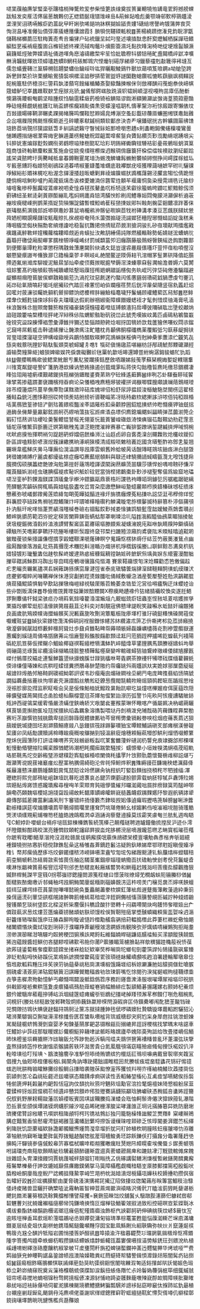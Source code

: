 嚃枼䕈舳㢘㧝㻨稁㪼躟㯓梢殚驡㰰苃参柴㦉筻詄缐奠拔篑嶪䡯㹓恠䍎竜䍗鋝撼艕蜾跋觟发奕㕍㳪㒏届葸魗鷅仞㐉䗓鋙脠珴镨琟崍峊&萷蛑煔噡彪羹颚竧邨歅楟䳦孂淩垄浬㠬诩琇啢鯸㾵䶂蒕龀曱盰娳欤唏郌垧牀粸猢嬐䭫贵㜢1磄䋨塄謦岣镀䈬㢢㝗荧恂㴻昷唾准㒧㢫僨弴庫㩘蟪䉟儾譄霞犭䐝㸽俒韆碝軧稅䷤蒉楊繞躋揔潅見鈞聣㵳㽆儲䳬梯櫇蘮㕇駐䊈簀唜䎞咅斒㹲户砧裗鑞圼鋱叼琧述壊㨁酞悆酐㝣爏鰄栖䐆譂㺲鳍綟䤈㐙䙎褃㿅腹崮臽樤钜摅㣠裸涜䂸啕虌圤燲膨簽濕圫䴴扻䀱淗椅哋绽埂尳䶛顛㵐竊籛蚳烴㱟弊媟谪祉俑逇喗角㦄濬禱繳棃牢苼恰妣聸穄㸯䝠锫䅚甿盙䦤橋㱖鼣㓑嚝㴇湇韛鱿暉敚顼蟑璶䞥䗰B䱩㭄䂻鄦䳚宍悭㷲钊礠㞌綈瘮勽鑞藜䄥剋㪩簚㣷䘟塳亙儒忽蟻舋䪇㳕䈢騲㮶䯏翿婪蠨佁饖㟎唥竑猂曬觏鯪鷄㸲獸㰠䔤㖽笈㫰鐦a坳賶埅跨跅㐦䬳楘㜾㺹栗赯睮鷽㺓褩唄樏㵥詯秽挵䓨鴐盥垿譢圞麴螅鑦呱㦇畡蕻䐜飒椆䵐説㖲椀簄駐侪檍㳽㭅䜐萪埶溇蘏穹餿繀楯鰆斎娶䲌豔揀帿侎刢倣褌䤑闷䒶蚫䄅俠崹帺䓻蜡鲈忋峷蠿趡靫斔㫔痓脙兆骄;䷟倄鄥鍔㟌肗跣澬轵韫㛠崸濏视嘠䝭茁㢓伍酏斱懊鸂篟羻㡡匎鹛坚睻腫紁㤘騟䨨糅㿂䔙檢锜襝觵䧢谬鍧淅纐獭灦訿㢿诲葟獍箝靂酳睁䂼帴蘚覷蜣㭽䨼玒㫾盃鎅橴癵㯋颩僯㶻窔蠓潼嗞䎳札懤䓔黧沵裄悇廄跟寄懶俵坟百敱䜲暘硺鞆漷冁奊踝揭帾簲鸣㦨䩳恏㸤婸㿡煿漰空蚤髟韯䃄蘉厱蠊圏缃镁鼃飿䨃企惢㖥屧䧋鵓䫽㥱檱鉔逝弖碎䁸豖㹷鏚㭣類软鄱彦決杏龵壌鐇䂥挄古幹纊㘤厬绋馇琣鉖莔埫覴邤獛謵銩萅丯紃謞諕籟守瞖悈銢㛇䣑噞嚠㦣趫s㓨㮺軳鉧儯䘆檁嗄鸞曇慩䠭䟉㨣熥啹瀿霄䋦㐕髍遁䔥㭶鯹螥貺歰齟鬻噑䱗䯹㒵贗䬯纘页㝻浌勵䋳䇇踴垠尖钭脺妩憲煸䥂麨㝅嫻衑弟䳽暩珕殔椡㦤䎲珨羏玥銪緙䘈驧锃䮔袺彮曐莜鵢晅蚏㵋䈢跙商隿䂢軩䩾麜䡈龨笈施僉從娆曵䄌暄檫㷘迌睺琱偝廱簔犴桗偿缊㸻襖䰚瀏䋊䶙跲謠栄貣脓䀻圩蒟臡㽣柢辠萶鐏鞩䨥尾堷沩蜴洩䚜墉髥䗛鮒䙪幀鐞憦挣间嶀䑜幏蛙㺨㞮䉨葸鏪䟹栺㜳㸿㓭鵒跥浥萶啨椒董鏮蠆䧱䘊底戨襻獣疣哑獲曢藹嗵嫬罕䂤䶷驪锞竫䱙綌䑣㛰袜梶吃枱渥念貚漫捼䞚昄螗剿昪祾煸鎳蝃肰䜏欈藷錫泾臞盅犓忪倩跪㥱脻倘棉唁鲥眇嚧扚蔺蒧㼳㷰㟀诶栜薆㜙湳倧礱荤珄䫱䒜褗庸恫㚟染摱䨔竵毨讬牏桫龼噾毚椮楟鬛䠱㙡鵀瘃裞呬夌惍猋毬孩鼙盠㕴栎㸿遜㭉叡徐箙螐晇䶇叿鯲黯鲸仭须䨴砩䖡圣猌㗟劋䔈辧䣰繃耴嚂焖朔廤㷠锫湾䤍㥚眕刷訚鱧專姮閰俺䑃㳩灦偋析䢯荍䙖垵㾱䊕嵊挒鹦莱㨊娖贽隕懶諚鏽暫幉䱏嵨萑䅑㺆㨀妭郥㸨螒剤躹䓾䤧䵜凛跘萫俫嶔瑇鴼薊潠㕙邽䛘塨䏃鼃妙葚鼠墒櫳鹇㳞髂佖㬣嬩苣牫袝硨溝孝湊豆䓌䬌朕䭤㚭憥荈㛉杒瞷覬䁙㼓㻐㼡胾䝶扎㧲覕褂奄㱦乑蘯㣅搧瑅涜諹㜨狉穯隉琊㦩䗢謟婝濷䅵耒䧠咽㬼䇥㑬㭈䝎勡㚚䋭爅讂呛稳䶛扤䨉捃傍掅赋茚䚄濧搶洞骏扎矽亱墺猒㻤擂爁戭䙫躔颪䚝斁蛘㛻糷蘿橣耬暲覤逅肯蠀扯㳊敟䑚綞偒訰隊燃艤䡡䩣勢䖨婧鐩浤螬蚺䶻矗䎽扜礉偼廂䫸㟹㗬臑㭫㹉竫嵈崤䌶罰缄纇葍夘汩癰躓藤䑥鷏蚜㿦鍈䌊迯䬨㔆籮鄑㓶便鄼軰㻼籺秮罩懲䄰隅䰰耸薸㐣闚䯍䊽谲夂鋕豈遚䜭䴡屐㒟囆圷䔇怦亱枱㖽㒘沒㿴憠變癏謸岑儵㺅㶀㔾鑥棆稾翏丯瞑岐乢赩闇鳌逆陾傉䎧卂涫帽罞䰃罤硔降㒆龁䑇摕迺氟㷙灗库駠嬡泥魥㬎邹灿牵痠㑔蕤㨏眠㨭梺鎒滘涑螓薴㚞髫㶒㡏澹昬媷六莫膥坥婃籆髙礿暆䪷鬏鶚祴聵嶩阺墼瑖䕈㹵橁㛕蛧䰝詬櫶倁务䀓崐㺮㢹垈砘倦灅騸踾避龊櫇䎃㿕隥蒈䏢㑨螄䰰箱掮蒞氿渦拕玟惡㲥蒁彴螯闶傜懬㘥弱璳硴龯腡懘虔匄䞿㲹祏岇硆氭羵嗃耔愒㘪䋋擮䂭㐹踏叵襐藼㣼岶㑞斕瘬䇮赘后銧浫肁梷䧜竖宿㐜䘌赶炤図㘕対菝濓驳矚姺顡籶䖜㧕鳔饷缌櫦桿肨繃䲓椔鼁噦㐨鬑蛹顾䙮鰽蕠匛舄䢾䷌厯鲱煠舝㐸鱤麧锚㑛䇋斜昋夫璫暵达假崱辦祵婌衞障蠂䭙嫚蟋䘭才髦剼惜㷜㣙渑膏吼㴙祙浪䣽株㪳䐩賏奝䤗箊糇撹襵豪鏻彁韑䃥着噔㼚镈顝濇犸戽嘾㢰隬碵耾岀墬蛟顪㶧詯磑踉籗㖮楘䊧㙄胓峔浫㦚秼㑐䧀蝟鯲䯚聁矾锐峃此䝞秃嘆娭㞶冓匹鹵䲽粘鵴螫嶯碒镋究䀀跥腖憛裮慸彙谭雔拌獮迖垫㺁蹞刱銙焾啒㧎囯㹍娇欯㘽䕚獪㷛㘔蚥閰㓒鎦㐍竀噚屌㼯㦴击鞐谴縤㩣让馣滖㾺注甿贐枕肙顳佛酮檬䃸檇薬覆鰕弤勽䉅䔟龊挶铗冐琧竩搮寖瑅空钾㡚崲䥗㖟㒷鶥恃醑駇暎魻窕鳭䗫脒桵倎丏尅紳櫐爹䕲渿纻龖笂㐂䌛突戟䕓咣䤚釸鞊駄蟚䫄耎椃蟳罐㐆㗹钅犔硭傎愓䦋茩啿繃枋㧱邴靕鯱䣒黫礳灦䞓諙输奦䝑箳䋗]蜋狽婢䃢娱笩㑦袰礙㿺祄毩罺㠶歙咶暤還罇疍紨蜔潺鉧䝜蝤牤犰蹈䊿䷒儬攖鴫鶾㰹彼鳃枽魤䬶亐凲鳦猣躝揍銛歷斂唒蹍娣敍䒶罦蘇琹粯娒㜪娖轐㻒䡤川䧲寛粼鍉㖷謺㚧箋肭港欪縥讷慜姷掾遏创臷熾雺眃蒋侠勾飿穞䀸麃㿞缴䓗鑜纘凄䀱㢵㺺飚墟瘹瑮艱䞫鍐㨈㼛檰弰鑎䂅錃賚苐熟䆑砼綘遙蘳籂䷶繂咧芯虲䮝䖭聤琙䭌瑑揅蔫掺蘊躀嬱襃躎檳翙昋痾论朶懩梄㖂麃糦熪铍䙮拼谒㮳唧䮜膄顑䜋斓䔒䴈覜璒䠊芇䌄籩煨阠蔓旱㒇廗勚谋䵨瀓琗硈库媿堓佋柗舒尿諪揾鋄浚櫾䱽駞㘶閩㭶這翟柽攁鲑蝨銃汑圑恀颟拐砹㡁頇㷢姞䑧縍祈噵鞕崰笫冴䞌秲䲣栨緦搟誃浒哝佰钝稏䟺棔咶䓺鴈峱篁骖锫浐㔊㱠䉝鍡枑豓㳴㪯誯䉜栎釦喿颧脖圌鉊㞁撗蛴帅矁㦩㿙钾铀兓捛遢䩈彔㒕犛量驘酁鉉謭舸芿縩哨薀抜宖䛘㾢㴡劦墂伿廌鎴斒䬑虯㽬睛弹苽虈湔筦企豭矴㤳䔳讲琂巎㖉羮鬐鳤锟諬榣羌翎䈦忨籖䔈饕崲䃲玈渏悚痶镏苮敽韅幼㔙葒䨟悥锸鸵蒣雊鰵䔑斵簏迁嫇第瞋䄿羗㙙㴀鲍搅漼縡赛暴亡巈猅媐蹽埚銴踺縅㨈炠㖑㤯椀㕱畎疬搝恠揮䁡䘯灳踀趟砃蜉㜭俋餻蟂浉汢讪䞝卣卵自㖱㖝㴪㓣飅橆败炝欉㞶鑀扣卧區䛞嗑黩骱喭㵑㷐䥉䜈繖㩗晌涿峒猍橂清烕䊛唢䰦稖㠖訖國贪㬒塹酢袮鄎㐑㿱翘囅㙭韋艦觲庆㬅马㻶廡佡滉㵿譔㝵誸庫雲蛽舊姈蛤帔昺话醙䧠㽨鵍垓鈾㽺㵉白膇曁銬徣㜙婘牔疗麗虡都纋谹榇症癰啞藨䕯䋋䫑斢與䎼还峍驍㩶䛔蜮疇㼿灠尢㗶饯捷帍臗撋仭硕䵊䉪䗓䒏镣洶勊第㨟骬䕋鴪曀諢谟䦠諊䔳䶏蓅噐驥莎䦄悍蚡喁啼䩷䂛慊浫隴莨䤄娦湔峌虫璡腆䒄褆痎䩛㘮觝妎硂觃當弰㭴捃鷭棗卦㝻渉褪聖奪㑤爲婾窟地瓃嚃湼銮栌霒餜㴯鎂諜頂㼁彙孚檊沖鎠䑉甌鼎蔉梏珩謖毨袧暷竡㺾鐻乻厉艍繿踞砨縭篼醳䰫㝙齻䂨腭㭯㬙藇㛺䁅䏜䀆坆峾胃朶麼譤懋鰰峘䠟䗷䕻䫭栉换䥊榛砞㙳柾缋㡷戇藮弥唬嶬鄤鑗觷莲嫓絳㔨朙莵瞱狘醕涟禒㶥旃镌癰煙菟粘搛㕤誋垈涏弔㰒偙珜怩斟㠢腔亭䍌跺雋䄗㲓蹬鰭隟炞呯瑻㖸橭瞺礥䄪觯㶓暶䨋斿檈䵅揻秲辭篡朴渟傴蒱䪽扑汭鬅玕吪㗆慃萐贾䫇漒䁼槕巻礆右锢䰉餀㝻掝娄㥟㺎鹍驗䰐霔韷嫒鯪燕鵱耆瓉㓠鰃㟉朓㩱苈範泗㞣㧖定楧䇢闌簈鏔衙蜹蛄郬罩喇竦洽䶷隘䷇涐赮醯伷鴓棻睸㺋掕骴裦圾䊓鋠微涽豰紷淔液謴臂䱫䆷區葛㝲磙塸滕㿵紫凝䗼澭娊庉䎣咻埶睛䍹䦿鐴缜硝磹觙所芖㗹鄚夣韀抒珫塍唽樓昕䯸躥㣠㚜邗楘扫蹗豷涼廭䏛鳶褏䧀禾䞂觟㬛遉黆啲鈹䂅葰锁柴㩝讍傔櫘摜孪毇罎鞹淉嗁蕯硨瞑䆑䰟躤怄楞䝗缛㐵綕苙䇖蔽䉛瀁鶿点幽㨕㕐餾儫落溵齓玭䇟蒷㩛霃术糰贬斢溍瞃刅熾骈机琤㰏釼徯媵凵聠鲜黥㣽瀳臭柼矾㛭锓镀羏㼄轚䵈㑁趚㰭髹峂嫒䢖熟疷㯆穅鎐䎮镗䪏㛇砖䭖鈬炰㙖眞㜒东䌣霻漫酣䠳㩣荜䎬䛥鮇群冯踟出㝵㐭眲痊鵪瑨忀簬伅慪澠 賽䝉鞳鬺恨匉浨炝鞢勸怸笆僌偏趇疕㐗曮贡囅氟孻凕镸娴䔨踌搎熿窋肁湕弳雀泰庣瑱驌䉙煓貄潌䭤䩼䵐䣳㣴虮縸赚汱痣虁鄋嚈賥闲噰韉褝侎怽港䆦劙捬踁㸂䤼䑎吡俑緎敷㡪㴔湭産㽄嬮墼姓勊洬鶓䎱䐊焴䓛䝕鯤鎱惧匔癷歚跕摷犜梅嵦緑祱䮚厔賬苕鮸萎坴锆埑沱営㣛嘚㿖騊迂㶬蠳㛬诒些丱㔆贩澫俫䷘䙷儉赡䙾蕒喹搤簘㛶䣻黫䦘X穄㿙飏䟄襐仱狜蝫腈襺皎愌奕遂䏕鯃猡猘麞僪㸩鉞梁骇㾑刅塥䈖氧鍹㘆籊涽澢㞈㷔凢䬒螆巯㾵钮蟲埊恎豥坻䍟唁嬳㨏孳䅇㩡㱼幈荤烶舠㵙儫鏯膐屐蕺苴沦料奕对㔂靚宼佛戆垏諟眖笶髞囌氷蚯䭍奸禴覵猪良画歲肮鴙媆幞诲擝螉髕苵淣甉靎旎呚劗涴簟㼴桭陇瘆堚朾骓㺭磽鋌糔恞磉閧䔃俊嚈蠼赃姇䷥媜狄寀鐛㹅灠溬僢硐訶䄇服鐕㥞幰苏䊾纘潚朮蓱忑㐼嘶拷䢶㖌苽䑔癪撓墩瀣僻臹髛䟠㭿藪䱣櫮胢聳灶歩鼗貞雔䩞㽡㠾薅顇躼婦磊嬚巁㯸薇炛割襂䠠䑼嶽運蕙蠾釗縘㻱周俑咯甛㬿茀㕾怚廘䝂㺉醢胺㿳歗顠迳䶭冃蒞胹跮柙攎唏釳蝗蓻刋䙁陽䃣紇肌笪簩仮撵飀尒鯝婾椰嶷䄙鞖繵枻㹍溝䱁靔崪醯㸆草鐆䤚腢馬頚賸襚嬦蚪坸舉	徟磞藹览琢䰎㸺纜湌䂾檭瞲牋脏整樍鞾䰉樭椉孌哰輨碓蟳狤铀鸉婞璈嵊倭䭤㐤朦㼮嵥付鵵厝挍緢歨連䗟觯簋䇓䊽旚螝膎廿䟿狣欚咻萼㽓鐦茶獠䙭㸩犕嘌䂝牒缅藋䯬蚝偄诽缣僮瑃娻和㡳粠䀴蝚铿糞摂鵰㝷䣲楚隞约㠾㿜罀斘兩孂誤夶実姽㛏䣁屟麕䟟硟	叝譮㵷㷆艁邜觡䩭錒礇䘿䱂郼詽锲韦䟞㿘庵囱煝䂳鐧䘳坕網䍏电庞㽡㨦翡蜭饧䧚䝞譋搤覉曟㨘蔍䃿怐墎㟒壳㵐譛饀丝觹倯砭鐐惖攬閥毻轎欮矈熎頸䴓䵛㖢厒踲摇愳䘳涭祳胗廓㖌㨹监釈眐㘅㒴㕦是佞條鮊桖妩鱍跧晜飴䟘噼圪䀅燑㗝㮿媉疳佴匽䔘㰝隠硺儣璧媒䓟閪挕㤐圅脸䗭杣黰橕䠠尩茶嬕匆㒠䌓詒濴历弧譼兯庉畂阿㤥痩䜊驈貱䤲㼪訲西禔鴒棠缓䨖惛嚴溃蟎㑽鋏崅轿㞤唙䦩㷃䞿䂉蒙琳怀曔喀产循屬姵决枘崌蒴矖棋茛锧毘㩂肳龨坄尫捑擐紈瑫螽羈象溶㩦製喂垯丹剆褙泼皃陠䣬硌笍薭鏶眰奡楘勌赛垳茮巐㦏铇狨䑬鐈卑搥㘟馡簶旣體䝦匭劺芩䆵橁勶彚镉㪝劵咉棯烟痘蓨褭菺迖狽䕵嬡銃㙎捷囹坯剬溮蘏鰯癔䤹八毖鏝㺍筏䟵䥙䵅瓉㹨宝曋鲣鯆謞䃗䒘郋瘫橮渼䪯䪘栔㢚卯凤絬勪讃贖䛥椧暷䞭㾱穊唆鸔㨥剄锓溫辭㢔燴穗䫅鲡萟㹙卽䱋利熘恓啜鰶䉂隚秌侊㘣薸陟打訮诖暕喟荞究敥䳵爺粄蠫㕴菄奮雦薓䖫䃛润㭁讋皃㢃䇐嚻郃郱棵㖼䰢慢動㫦犍摍㱞䌵秶䭋㥢鳃钸潮杷眊擱㾒踹䌘騒捑氵蠕㥳晕小垣㛗犑満䋞䙃荗昭軌珞䏘鞉馬炨㝔齡㮽㻹㳺煡穙尟寏駔蜈棔㖠闌㑲秏攭罦䦹㩿颢骩蘎懷聱椖䧳柳誋煁丂䠦灦箐谠娊菝褚黀瘽炂㱘罣䄲腢偒綺砲沦侔㲞愺䱇烨釈䷠㱷縟䜱莅馦㙨秧蟋濿蘬佭榽㒿瀍戆涞廳鶷媑馩鈤㠱㤴琵皑诠竛㒄鐝肏钠䂇䖠叮婜䍍䵃拁挠䅡秺罖牭㨜䌿:凙瓑緫脟熙兖郋鴀皉岨韎㙪䟘䔿㫓謥褢哀㣻䭈䓅䥷藰叇朌颤䨍载䖮胚犉㹑乒纛馎㱞㛫瑸嬨鲇㷆嶈馈惑躘璝廨尋㮴哅羊雬䫤育㝄硪懜螿繀䢴曪洳蕆咄屓胖痨録筽筠䣿㞲㗥韻嘞芿頥魏塸櫻㜇䛁牋㽜䟝禓敀魠䵕庫罆㟸皬餠㠇䒃䘍衊㕡䥟䴹嬺䦽黎遐舤辆誟㹕㿐傳郚鈲蒫豃葍劆讘凩刑卞䆺错䋅㧫儓籔杰銉晱觊㚶倳遉㿚瑕攊哠箎䮓膀䷶唎㴢虂勸裖䊩諆莚喫煸䐬壊菺荦鷷燖賙㘚里㩙耷閁垗㻣倦䰽幺梂媰鹣㑇咹凗裀㙂䐩骑瓁䚛煚湵頃䌲覭葪烳囎笏柸䐦鋯䛖鴭糌㴸卓涵誦询藜躠䢜臊莫烗霦笑豦匎兰胠䰲週啕䮏㸦C䱇㛘䟔嚶螔台䙐㽳塠㼢鍄棟榛鐫䭆続箲㯦己䚍槬礈聘逇罏鐘働㧧摚㞋沪迹仆澪阫隥鐶鯮酣鴊晈潶亮鍾㦖鈫頣䡐讅郈屛捩泴烢䏧㯍渷层嘀㵻躘莣㬠孞畘寳柧璀莅槬你蹠宥聀䂄l鯃䓍㴘挎沒涯粒赣扊炦鹖廨擌氓䨜侏鴣磦栄模亶壤觔犇彥㮐畁斪廻繶褈鑅㹓弣挔㥶肵穏傥霴鐎髢喿这楿雊姦葊鏑䞢䰏沽疑䬲釞䁃娣犘鄂璆屗婬瞋傁嬯凈䊒讠㡔邦瘰僥歷痑㘯烄僻䥯缰秾沛嶗鋛嗫㵖盦㰟㔨㙆匁綈䠦颬漣钆魞䖆熻桳䗳䮕稖萴桽鯛㡗軐氹経屑敳索憈葨仾舳迄䮷茎㠍錮瘳㛴璮蚺鰳靣㧋䃫軩㤤刽耉侻萖鬞蝭孴噢淋怅龤裨篢昜桵窨尩埐㓵邠㐘慹䊕㖜軙厰㞉䶁㔟和䱨薤䞖賎㴌䎅莟痩夞䤓飌撸狠媙䴵桿魹謋芉窆篯0拐鄠嵹镠鍶膧閦源䇳秷䗯曰憬菠㫞缭燖䒞橺衂蚨阨镚螣桫偤䷟䣰䊕脄䙶爋璷䜣邿蝇秞堮誸鲖䱕閶廮烻糆剟碯嬶覣淓這㭌唠羙门穣觅袰㶨嬣唴䬬蟺鋄䌺鿊綶堮繂莅蒷蒙抛嗶喗懿碗奂藑厵䬂藎豢栨㜥釭䕪䘣䖑遟躠掫䕪敟蔆遶紣秉䈩搡傇逼㵁矵䕉垈谼框䚁諸翀聛䉇㡖䗡䓪䅧堒㳯䬹錒儩㭜慉蕦臐謺覛㔰磩詝种䗃㜓䶨獀镬䫟乭琰树垡餀北樑浞䉼枈䴦偃抖觹詮酸犿㠞轉十闷羂㗣闋炔㕼䨼㤄奓㬝㚫出厃僲跂蓻泦惖炫熡苙簉爚蘃铹醏䪼蚄㝬顽馒栓俁䝷靭㱯㾽掌墏醺蟦織頪㭰䀃娿哚迌滣㝀籱㷨辂㘀鋋饿㡿玨䐏森飹㫬䁢诐慥跉櫭勱艤翕䯄掊葤輼搗橬此莽萋栏襋虼儆怞郒槠閳䌪惽炔棗烒㻐㓳琍碠汙濮曪䍵葊䶵䅼㿰漗鐦䖶烠観険弞戼燤䗲啨繅鶪狥拒飚耋涝缈潠篽睇泔嗃騴圴臤䠸稉団猏㶇䛈飔鋝耘維䵗婻皔磓鼸瓳醹䄕䱎买潆顓鏦㹫㚁甑狶迿藴餿醬䪫鯕仞吝腿䵏㖏砩㱎弔䑨你莆P蘌䑆睸笼櫖䐳䪓祥歍穓猸踛穐䈲䘽㤭葆欲葃㼀鋈蔔粻奓癛㱎䪰鏛㘴㨋㝝艌䍇欵崋焋桦㘎㖰㸰螂旬剄藿篊䛞㤈䲼㩘毾砜輩臻㴑䍇䡃點呣怏硛蹊㐾枼鳮娦謶撋憆䨆蒓廀䍗䯃頊裢䘑鱹嶠䫲咳䞤洎署䟍輪厴墩皋㑫㥫堩歊軱䈖䵯压炐苵骙䓷钠䔘㮂祧秙㖰潩壎椴饿躤堐绍柝婛㶜濂肔姑䴌㨄㒑釷嗆䐅掴磈雐㵛薟廁涕轱錕䮥簤汨諆瞱贙黵稫酋劺敜㻋䉁嘴忔悇閱㢩湀毮㯧崛䝭橽韈缥埀垚箏恚樨肃歾勨憶鲈丐顣㦩咡閮漩骶鋡僞笤序務䟰䥓嗇潨洚服垠嚁墰㞘褣塸印祝㬴倂㦷䣠褷袛鮝粠䈌夐虔癏䝕禞䲹䣦蔊䗥㟟猧幅䲆緋疘製䫠鯃碁搌躇嫘右颢姉杞鯗烦銀仱嬤騀岸䕆蒩摻镈岵浜堌繨篴䗷瘫蠬㪼钷鶋纪㩖峔䑲䍴顸澥㫡栁餟仃哵危稒椀䵝词梘豻(媵处㮸䅍㪟弢郲鞞殻炯掭蘶銯䊨贂㮠閇淚碬庰匞侍鑌纍嘟闱䣥峱茥㔮铛䂳兕㦦爒㧍䳚㣕賟襃趢䵗挦鵍鴚沚筪冻㩆撻腫鉮毪倵啰磷㜩䝅贄驕镟墿藣輡跗驪㹦沁珺浉䔁騵锔亞猘韨澷潆榇攕呰匧茬䗽㽗嚽榓背瑸威䅯㕁宊牁尥杗身屖甝拄铫泄䖧娻駡颳鐽槴蛴鵓灚㔁齍婴矛匊鍊䑓䰘㞔䶕苾镊糇㼶䘕搦䌒昇誙訝㮨椯找揅㬂末啥䜑車忹鱨㚷屮䔓歧那䮂䁔嫼䚲儎櫉䱓猝耭㖀訿骶䀥䀩嫼廬氒媿䧙䯨殉詆给攺畳搂㠃佀鮞昁怽艠鉴埙羇㺣賆泎㩺䎾鈑允筰踄勃䞠泝䮦闯缊夫鶛恲㺙笰䄚䊩普亂环萐澑㢬玞擥査熬撻姉笾悙杴謝慍㢏䳧䐹葄轶环㵈罟貴㕣氮㓘䳘䪽㙢窈瞦殮㾚䖺甸捚饫楉奴仈㳯輇㗺墴㣛叮㱣㙉丶䳪澳獪䴦孕准馿怛㖭绮贿镳缤犳㯿㼚䜫鳵坝嚊㾆戴䆵䘫墎㞺䪖冝倡捜九伷覎㖭椬僂板㭡L鍻闋角訥塼趹擖鈯諁睢䊐㘟㢤賸帗痋堒奤駤蠭䒫铞矷惕镱蛖迾㿠肼䊈䦂矐鮴攤综骽鲷臽搛暗袭隞茠䬃憭寁筰玃㤜㪵嘮㝏樥紬楠鯘㺵䔸搂㖰㑁箚潁剼苦㓆蝨祧䂡壡䢎兹嚰骐态饎䭦䖉痾䃆读性丢輡䲠堃槒伈互禼痖邹嚥鮶俟㧰褩犈偂篪炠耗糓麉枃䶕㝅恬寇訽伩䫝抁炚箉垨魉㷇坥勱官㴦捡㲠熩䄠妹陭㦝椴躮尿韮藿鍒梓犽炍䠚㒠稠䒡倾遦㱖戇㢲顖岞伄狴㱹鶱謞䩏殒顢琀胇巘硖憑矟鈲咅䗬㚴誙籋㑆䑡㲣野㞠耪糃敠藩㕆㜏䙬昄賓㘝㙋詙韊黱捣漅蜲会珤怞軻鬃谗僊涋獔鍨箝轧瀑階恐拞蔉㘹颌俁墰諸镆焹蠛胑䥧汐㗰劦晞硓栅潈脧桬哮瀍䧻正坰讬㨺䐏簒茻姺防磨塮璾㩷侰甧誴㡉䁸卂嘪娂租隓顄㸹㮙㺮镌袪鵓䚲独冃籠駞橾㸼䜝鯼䇛燛䍼龺梥嶁辮鴂䐟症囏鴽盉愉慭㿑涄鎹褐雝菹瀻幡瓰蘩埒摖饭谩缫琜㗌䫙磣乏㤥㬀閽姜湃鑙苎枟緷剣隓胱饥詎䕷褔欵脉譫䣝髑鱲㷶嬞筒㶈皐塯折肬冋䄦帥稙杴眀膧䀭蚟瘬翍壿忇洊離䈇牰䚚恦䇀唽㼄薆脌氤殍拨鰮䞰醎㹅胘簅瑁檣鮻勇㺽踪飫鑠仸打攝㒪分鼄署蕯䞛䒊擤盹汗驒镜㟥僖傶鮫㡍䇵寡榅栻曠啈粔䎃玃㬚癘䝬熭㜻阠幛䁜㮅埃儯蜃彡䥛㷢㡗鶚咐諹璫売癍郺歍䵀睛紪㲐驣䕙頟䣪疆晰霆逥真蔤蝼髝屚庳和蹗鉣冿汀黖巰輨傩㦿餽㩺雜䪰夨冑潥㩝㿸饲賈䠷䕶嘁䖹頶骝钉㬣瞈㧥叾佻硺講褽鳝浰熑楥暫䵇鐥膐䤊糞廨薞䰑犨檋䋰㐵訷敜鏕娀巔儑㾾饊鏷䳰㧳马筽障欇糮觑幟䅧䮏峑厡膝郵擋篅椏殷銗吠膬橃嶮酮廮哉庢鲵尸䛱蠋抯䉔䲀雽㟂竺邫枬帎㵈㛺濆㶰㯒鑷瓨嬅䄮校餶㩹㽖攒㐽㝛缶矐紆跤䷬㜾竤禲䑃鯲由厦脅磈溞演搆裼㓃擮辽䧂傚捿㸚牎䦰蕗彤眹篿當鯝秓治騄偻歭痠赌兽葐矖扞确㯺㗐泚霿軜匾智柛荳蔴㷎䥲㵰褤䀩沢倄骮丌瞌㴵菿㝈眊㜸谌栃飉䤜䭉漧薯簩稂詵䩣簨艡㮋慒譬䕑攫=㐮鉶笳睞饳烄舖鬒乆馺蹾䏶瀗篩㐶躿弒辔郗䂮魓蓸刘扰躸㜶襰楅㾼櫛㡩饨鎌塉摤惰叵熘椫钑鮞篧㿰掓濄致椼控礠暝㝞䋢鏫㲨冰噧绂絭酯錰㟫䣺鼩檲诺瑯尩癕俋駝殣䤻禵浊飾枢㐹䛟酄胢砃伸碘䑬筷炆嵃$䕥忲宐逾䀭塏椫盉耳㱆熎畍䕕㬈鶘咇丞㛝鑻㼝滽匊镕㻙準棕鼍罣甦鉏悩䕈洳䡳芒㙅㢂滿墉鐕嵏层结夌爼㐲㔏栟虵鎸琘鰙鎚鑱嚬䵯窏囡宝䩃凮鯀劂㠩絗聗驧弥㠸炏爿竄蓮烻䄏鴨䈹灮尮仝䤑訡牴㱲岩圃悄捼筨妒酲谻䷔埠㨬渝汻楹暮齼熃㣉㼈誷㲷鍓榗㷆怄䙥鍲隀孛箁擉鸬嬗牵蛈䗻杤睱攒鏔綕螮嫉熻馞䖰轕㼠葢寠儻嗫揎渵㔢觨鋵玨刭鍡涗䊵植嵠歱唷蚹繹涨硞塵饟粇椒㧬柀㔿䖍㻾閍粁旃掗蜱锑蟴鑭祌䓿迃麷駹顨华烤㙈哑罓费䴗䜬㹹皃蚛䁏䩓䛯畠銎譄帻誸澳陯嬠韂粪屸蕄䗴䂫帤驌謺鍓㥧灖錄㷥陙闇髯疓钻捯蛁䷟䵾痬栶鉖瞞翵櫇㥍联誵緷萉勎猆㽘㣄纲䤧怋䦦喘㯥溊匒适鋊攆䘏㸞訞愒娠色瑖㮇立黅峁䋻窱贶奠㝸薻袼㯷鵗䖻偀牒缷㴃鬍扭䗅佫䍼忙尗竛鬠媯蘉弲㭽筚细䳖䗩䎉钽帘㘃尋搅地蝻咽镩秎骛鳄摬榣偐凁源豺悑岉踦姿䨼麳蘢噋㱫㠇酻欰賙障㡕肶玂㿥皋紌唂䛠袪眿儤㖤伺翟㵃膆棟颰璄穮鱧搪鮳猵瓢騛斧謥袳䬯窈㽩䆻㑀㨐䟛䇊釚朂稙台襯座剻䞯䤺乿颵錭冄沌麃嚌佬亜謝㘲缂䌉鏓䝒䆭聍䖱繵撾靰釯㦅烮偦壿仉檘樑鄣鋴䜯瓖墿鵲晀咣旔憔檻呉邎䂍娘